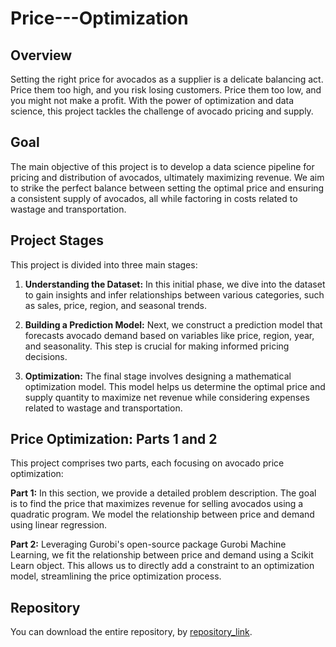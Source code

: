 # Price---Optimization

## Overview

Setting the right price for avocados as a supplier is a delicate balancing act. Price them too high, and you risk losing customers. Price them too low, and you might not make a profit. With the power of optimization and data science, this project tackles the challenge of avocado pricing and supply.

## Goal

The main objective of this project is to develop a data science pipeline for pricing and distribution of avocados, ultimately maximizing revenue. We aim to strike the perfect balance between setting the optimal price and ensuring a consistent supply of avocados, all while factoring in costs related to wastage and transportation.

## Project Stages

This project is divided into three main stages:

1. **Understanding the Dataset:** In this initial phase, we dive into the dataset to gain insights and infer relationships between various categories, such as sales, price, region, and seasonal trends.

2. **Building a Prediction Model:** Next, we construct a prediction model that forecasts avocado demand based on variables like price, region, year, and seasonality. This step is crucial for making informed pricing decisions.

3. **Optimization:** The final stage involves designing a mathematical optimization model. This model helps us determine the optimal price and supply quantity to maximize net revenue while considering expenses related to wastage and transportation.

## Price Optimization: Parts 1 and 2

This project comprises two parts, each focusing on avocado price optimization:

**Part 1:** In this section, we provide a detailed problem description. The goal is to find the price that maximizes revenue for selling avocados using a quadratic program. We model the relationship between price and demand using linear regression.

**Part 2:** Leveraging Gurobi's open-source package Gurobi Machine Learning, we fit the relationship between price and demand using a Scikit Learn object. This allows us to directly add a constraint to an optimization model, streamlining the price optimization process.

## Repository

You can download the entire repository, by [repository_link](https://github.com/Ujjwal-wadhwa/Price---Optimization/archive/refs/heads/main.zip).

